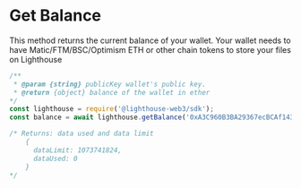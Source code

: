 # Get Balance



This method returns the current balance of your wallet. Your wallet needs to have Matic/FTM/BSC/Optimism ETH or other chain tokens to store your files on Lighthouse

```javascript
/** 
 * @param {string} publicKey wallet's public key.
 * @return {object} balance of the wallet in ether
*/
const lighthouse = require('@lighthouse-web3/sdk');
const balance = await lighthouse.getBalance('0xA3C960B3BA29367ecBCAf1430452C6cd7516F588');

/* Returns: data used and data limit
    { 
      dataLimit: 1073741824,
      dataUsed: 0 
    }
*/
```
